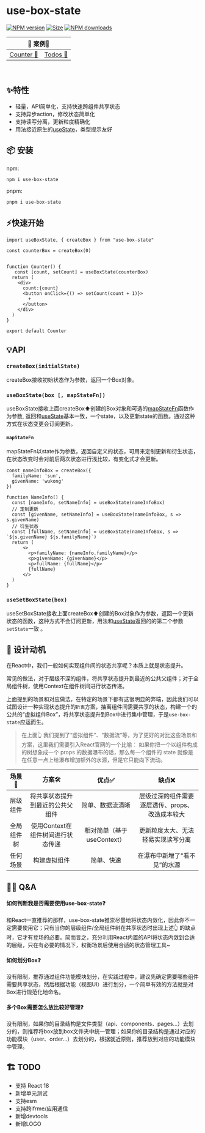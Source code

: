 # use-box-state

<a href="https://www.npmjs.com/package/use-box-state"><img alt="NPM version" src="https://img.shields.io/npm/v/use-box-state.svg"></a>
<a href="https://unpkg.com/use-box-state"><img alt="Size" src="https://img.badgesize.io/https://unpkg.com/use-box-state"></a>
<a href="https://www.npmjs.com/package/use-box-state"><img alt="NPM downloads" src="https://img.shields.io/npm/dm/use-box-state.svg"></a>


<table>
  <thead>
    <tr>
      <th colspan="3">🎯 案例🎯</th>
    </tr>
  </thead>
  <tbody>
    <tr>
      <td><a href="https://codesandbox.io/s/counter-jsp5sv?file=/src/App.tsx" rel="nofollow">Counter 🧮</a></td>
      <td><a href="https://codesandbox.io/s/todos-iqpt4d?file=/src/App.tsx" rel="nofollow">Todos 📝</a></td>
    </tr>
  </tbody>
</table>
<br />


## ✨特性
+ 轻量，API简单化，支持快速跨组件共享状态
+ 支持异步action，修改状态简单化
+ 支持读写分离，更新粒度精确化
+ 用法接近原生的[useState](https://zh-hans.reactjs.org/docs/hooks-reference.html#usestate)，类型提示友好


## 📦 安装

npm:

```sh
npm i use-box-state
```

pnpm:

```sh
pnpm i use-box-state
```


## ⚡快速开始

```tsx
import useBoxState, { createBox } from "use-box-state"

const counterBox = createBox(0)


function Counter() {
   const [count, setCount] = useBoxState(counterBox)
  return (
    <div>
      count:{count}
      <button onClick={() => setCount(count + 1)}>
        +
      </button>
    </div>
  )
}

export default Counter

```

## 💡API
### ```createBox(initialState)```
createBox接收初始状态作为参数，返回一个Box对象。

### ```useBoxState(box [, mapStateFn])```
useBoxState接收上面createBox⬆️创建的Box对象和可选的[mapStateFn](#mapStateFn)函数作为参数, 返回和[useState](https://zh-hans.reactjs.org/docs/hooks-reference.html#usestate)基本一致，一个state，以及更新state的函数。通过这种方式在状态变更会订阅更新。


#### ```mapStateFn```
mapStateFn以state作为参数，返回自定义的状态，可用来定制更新和衍生状态，在状态改变时会对前后两次状态进行浅比较，有变化式才会更新。

```tsx
const nameInfoBox = createBox({
  familyName: 'sun',
  givenName: 'wukong'
})

function NameInfo() {
  const [nameInfo, setNameInfo] = useBoxState(nameInfoBox)
  // 定制更新
  const [givenName, setNameInfo] = useBoxState(nameInfoBox, s => s.givenName)
  // 衍生状态
  const [fullName, setNameInfo] = useBoxState(nameInfoBox, s => `${s.givenName} ${s.familyName}`)
  return (
      <>
        <p>familyName: {nameInfo.familyName}</p>
        <p>givenName: {givenName}</p>
        <p>fullName: {fullName}</p>
        {fullName}
      </>
  )
}
```


### ```useSetBoxState(box)```
useSetBoxState接收上面createBox⬆️创建的Box对象作为参数，返回一个更新状态的函数，这种方式不会订阅更新，用法和[useState](https://zh-hans.reactjs.org/docs/hooks-reference.html#usestate)返回的的第二个参数```setState```一致 。



## 🧐 设计动机

在React中，我们一般如何实现组件间的状态共享呢？本质上就是状态提升。

常见的做法，对于层级不深的组件，将共享状态提升到最近的公共父组件；对于全局组件树，使用Context在组件树间进行状态传递。

上面提到的场景和对应做法，在特定的场景下都有这很明显的弊端，因此我们可以试图设计一种实现状态提升的```折衷```方案，抽离组件间需要共享的状态，构建一个的公共的“虚拟组件Box”，将共享状态提升到Box中进行集中管理，于是```use-box-state```应运而生。


> 在上面👆 我们提到了“虚拟组件”、“数据流”等，为了更好的对比这些场景和方案，这里我们需要引入React官网的一个比喻：
如果你把一个以组件构成的树想象成一个 props 的数据瀑布的话，那么每一个组件的 state 就像是在任意一点上给瀑布增加额外的水源，但是它只能向下流动。


| 场景🧩 | 方案🛠 | 优点✅ | 缺点❌ |
| :-----: | :----: | :----: | :----: |
| 层级组件 | 将共享状态提升到最近的公共父组件 | 简单、数据流清晰 | 层级过深的组件需要逐层透传、props、改造成本较大 |
| 全局组件树 | 使用Context在组件树间进行状态传递 | 相对简单（基于useContext） | 更新粒度太大、无法轻易实现读写分离 |
| 任何场景 | 构建虚拟组件 | 简单、快速 | 在瀑布中新增了“看不见”的水源 |


## 🙋‍♂️ Q&A
#### 如何判断我是否需要使用use-box-state❓ 
和React一直推荐的那样，use-box-state推崇尽量地将状态内敛化，因此你不一定需要使用它；只有当你的层级组件/全局组件树在共享状态时出现上述👆 的缺点时，它才有登场的必要。简而言之，充分利用React内置的API将状态内敛到合适的层级，只在有必要的情况下，权衡场景后使用合适的状态管理工具~

#### 如何划分Box❓ 
没有限制，推荐通过组件功能模块划分，在实践过程中，建议先确定需要哪些组件需要共享状态，然后根据功能（视图UI）进行划分，一个简单有效的方法就是对Box进行规范化地命名。

#### 多个Box需要怎么放比较好管理❓ 
没有限制，如果你的目录结构是文件类型（api、components、pages...）去划分的，则推荐将box放到box文件夹中统一管理；如果你的目录结构是通过对应的功能模块（user、order...）去划分的，根据就近原则，推荐放到对应的功能模块中管理。




## 🏗 TODO 
+ 支持 React 18
+ 新增单元测试
+ 支持esm
+ 支持跨ifrme/应用通信
+ 新增devtools
+ 新增LOGO
